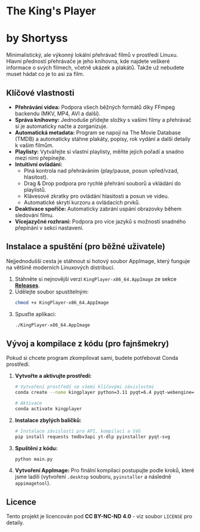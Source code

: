 # The King's Player
# by Shortyss

Minimalistický, ale výkonný lokální přehrávač filmů v prostředí Linuxu. Hlavní předností přehrávače je jeho knihovna, kde najdete veškeré informace o svých filmech, 
včetně ukázek a plakátů. Takže už nebudete muset hádat co je to asi za film.

## Klíčové vlastnosti
* **Přehrávání videa:** Podpora všech běžných formátů díky FFmpeg backendu (MKV, MP4, AVI a další).
* **Správa knihovny:** Jednoduše přidejte složky s vašimi filmy a přehrávač si je automaticky načte a zorganizuje.
* **Automatická metadata:** Program se napojí na The Movie Database (TMDB) a automaticky stáhne plakáty, popisy, rok vydání a další detaily k vašim filmům.
* **Playlisty:** Vytvářejte si vlastní playlisty, měňte jejich pořadí a snadno mezi nimi přepínejte.
* **Intuitivní ovládání:**
    * Plná kontrola nad přehráváním (play/pause, posun vpřed/vzad, hlasitost).
    * Drag & Drop podpora pro rychlé přehrání souborů a vkládání do playlistů.
    * Klávesové zkratky pro ovládání hlasitosti a posun ve videu.
    * Automatické skrytí kurzoru a ovládacích prvků.
* **Deaktivace spořiče:** Automaticky zabrání uspání obrazovky během sledování filmu.
* **Vícejazyčné rozhraní:** Podpora pro více jazyků s možností snadného přepínání v sekci nastavení.

## Instalace a spuštění (pro běžné uživatele)
Nejjednodušší cesta je stáhnout si hotový soubor AppImage, který funguje na většině moderních Linuxových distribucí.

1.  Stáhněte si nejnovější verzi `KingPlayer-x86_64.AppImage` ze sekce [**Releases**](https://github.com/Shortyss/MacaTheKingPlayer/releases/latest).
2.  Udělejte soubor spustitelným:
    ```bash
    chmod +x KingPlayer-x86_64.AppImage
    ```
3.  Spusťte aplikaci:
    ```bash
    ./KingPlayer-x86_64.AppImage
    ```

## Vývoj a kompilace z kódu (pro fajnšmekry)

Pokud si chcete program zkompilovat sami, budete potřebovat Conda prostředí.

1.  **Vytvořte a aktivujte prostředí:**
    ```bash
    # Vytvoření prostředí se všemi klíčovými závislostmi
    conda create --name kingplayer python=3.11 pyqt=6.4 pyqt-webengine=6.4 dbus -c conda-forge
    
    # Aktivace
    conda activate kingplayer
    ```
2.  **Instalace zbylých balíčků:**
    ```bash
    # Instalace závislostí pro API, kompilaci a SVG
    pip install requests tmdbv3api yt-dlp pyinstaller pyqt-svg
    ```
3.  **Spuštění z kódu:**
    ```bash
    python main.py
    ```
4.  **Vytvoření AppImage:**
    Pro finální kompilaci postupujte podle kroků, které jsme ladili (vytvoření `.desktop` souboru, `pyinstaller` a následně `appimagetool`).

## Licence
Tento projekt je licencován pod **CC BY-NC-ND 4.0** - viz soubor `LICENSE` pro detaily.